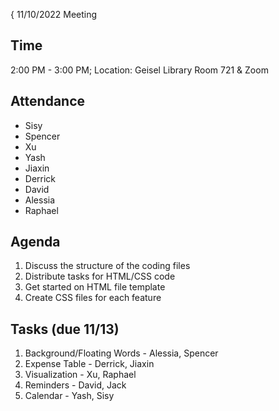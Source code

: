 { 11/10/2022 Meeting 

## Time
2:00 PM - 3:00 PM; Location: Geisel Library Room 721 & Zoom

## Attendance
- Sisy
- Spencer
- Xu
- Yash
- Jiaxin
- Derrick
- David
- Alessia
- Raphael

## Agenda
1. Discuss the structure of the coding files
2. Distribute tasks for HTML/CSS code
3. Get started on HTML file template
4. Create CSS files for each feature

## Tasks (due 11/13)
1. Background/Floating Words - Alessia, Spencer
2. Expense Table - Derrick, Jiaxin
3. Visualization - Xu, Raphael
4. Reminders - David, Jack
5. Calendar - Yash, Sisy
